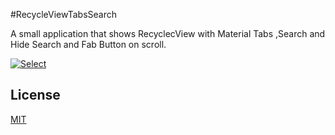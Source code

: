 #RecycleViewTabsSearch

A small application that shows RecyclecView with Material Tabs ,Search and Hide Search and Fab Button on scroll.

[![Select](https://github.com/scionoftech/RecycleViewTabsSearch/blob/Development/n.png)]()

## License

  [MIT](LICENSE)
